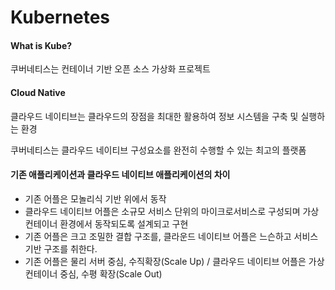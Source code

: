 # Kubernetes



#### What is Kube?

쿠버네티스는 컨테이너 기반 오픈 소스 가상화 프로젝트



####  Cloud Native

클라우드 네이티브는 클라우드의 장점을 최대한 활용하여 정보 시스템을 구축 및 실행하는 환경

쿠버네티스는 클라우드 네이티브 구성요소를 완전히 수행할 수 있는 최고의 플랫폼



#### 기존 애플리케이션과 클라우드 네이티브 애플리케이션의 차이

- 기존 어플은 모놀리식 기반 위에서 동작
- 클라우드 네이티브 어플은 소규모 서비스 단위의 마이크로서비스로 구성되며 가상 컨테이너 환경에서 동작되도록 설계되고 구현
- 기존 어플은 크고 조밀한 결합 구조를, 클라운드 네이티브 어플은 느슨하고 서비스 기반 구조를 취한다.
- 기존 어플은 물리 서버 중심, 수직확장(Scale Up) / 클라우드 네이티브 어플은 가상 컨테이너 중심, 수평 확장(Scale Out)







